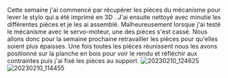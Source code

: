 Cette semaine j'ai commencé par récupérer les pièces du mécanisme pour lever le stylo qui a été imprimé en 3D . J'ai ensuite nettoyé avec minutie les différentes pièces et je les ai assemblé. Malheureusement lorsque j'ai testé le mécanisme avec le servo-moteur, une des pièces s'est cassé. Nous allons donc pour la semaine prochaine retravailler les pièces pour qu'elles soient plus épaisses. Une fois toutes les pièces réunissent nous les avons positionné sur la planche en bois pour voir le rendu et réfléchir aux contraintes puis j'ai fixé les pièces au support.
![20230210_124625](https://user-images.githubusercontent.com/120515708/218303522-994db17e-743f-4e1b-bd15-78a101a17008.jpg)
![20230210_114455](https://user-images.githubusercontent.com/120515708/218303537-a6985f38-c088-46fe-8235-e55b79fa6ed6.jpg)
